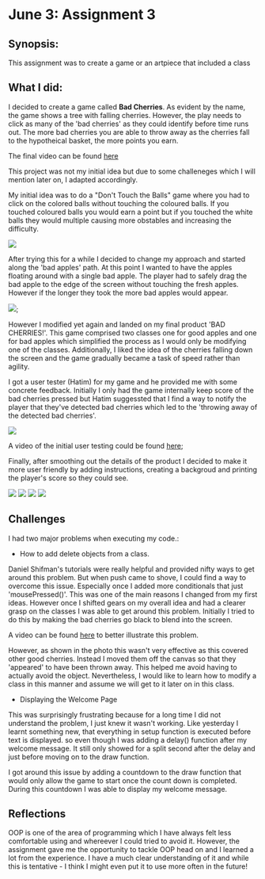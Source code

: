 # June 3: Assignment 3

## Synopsis:

This assignment was to create a game or an artpiece that included a class

## What I did:

I decided to create a game called **Bad Cherries**. As evident by the name, the game shows a tree with falling cherries. However, the play needs to click as many of the 'bad cherries' as they could identify before time runs out. The more bad cherries you are able to throw away as the cherries fall to the hypotheical basket, the more points you earn.

The final video can be found [here](https://youtu.be/D8ZnmaZfdIo)

This project was not my initial idea but due to some challeneges which I will mention later on, I adapted accordingly.

My initial idea was to do a "Don't Touch the Balls" game where you had to click on the colored balls without touching the coloured balls. If you touched coloured balls you would earn a point but if you touched the white balls they would multiple causing more obstables and increasing the difficulty.

![](sketch1.jpg)

After trying this for a while I decided to change my approach and started along the 'bad apples' path. At this point I wanted to have the apples floating around with a single bad apple. The player had to safely drag the bad apple to the edge of the screen without touching the fresh apples. However if the longer they took the more bad apples would appear. 

![](sketch2.jpg);

However I modified yet again and landed on my final product 'BAD CHERRIES!'. This game comprised two classes one for good apples and one for bad apples which simplified the process as I would only be modifying one of the classes. Additionally, I liked the idea of the cherries falling down the screen and the game gradually became a task of speed rather than agility.

I got a user tester (Hatim) for my game and he provided me with some concrete feedback. Initially I only had the game internally keep score of the bad cherries pressed but Hatim suggessted that I find a way to notify the player that they've detected bad cherries which led to the 'throwing away of the detected bad cherries'.

![](BlackCherries.png)

A video of the initial user testing could be found [here](https://youtu.be/bb-K_C7IJwo);

Finally, after smoothing out the details of the product I decided to make it more user friendly by adding instructions, creating a backgroud and printing the player's score so they could see.

![](badCherries1.png)
![](badCherries2.png)
![](badCherries3.png)
![](badCherries4.png)


## Challenges

I had two major problems when executing my code.:

- How to add delete objects from a class.
 
 Daniel Shifman's tutorials were really helpful and provided nifty ways to get around this problem. But when push came to shove, I could find a way to overcome this issue. Especially once I added more conditionals that just 'mousePressed()'. 
  This was one of the main reasons I changed from my first ideas. However once I shifted gears on my overall idea and had a clearer grasp on the classes I was able to get around this problem. Initially I tried to do this by making the bad cherries go black to blend into the screen.

A video can be found [here](https://youtu.be/-2giJQRyiP4) to better illustrate this problem.
  
However, as shown in the photo this wasn't very effective as this covered other good cherries. Instead I moved them off the canvas so that they 'appeared' to have been thrown away. This helped me avoid having to actually avoid the object. Nevertheless, I would like to learn how to modify a class in this manner and assume we will get to it later on in this class.

- Displaying the Welcome Page
 
 This was surprisingly frustrating because for a long time I did not understand the problem, I just knew it wasn't working. Like yesterday I learnt something new, that everything in setup function is executed before text is displayed. so even though I was adding a delay() function after my welcome message. It still only showed for a split second after the delay and just before moving on to the draw  function.
 
 I got around this issue by adding a countdown to the draw function that would only allow the game to start once the count down is completed. During this countdown I was able to display my welcome message.
 
 ## Reflections
 
 OOP is one of the area of programming which I have always felt less comfortable using and whereever I could tried to avoid it. However, the assignment gave me the opportunity to tackle OOP head on and I learned a lot from the experience. I have a much clear understanding of it and while this is tentative - I think I might even put it to use more often in the future!
